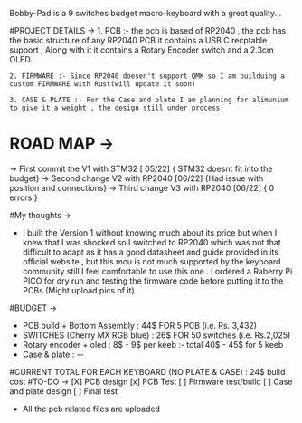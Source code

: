 Bobby-Pad is a 9 switches budget macro-keyboard with a great quality...


#PROJECT DETAILS ->
    1. PCB :- the pcb is based of RP2040 , the pcb has the basic structure of any RP2040 PCB 
              it contains a USB C recptable support , Along with it it contains a Rotary Encoder 
	      switch and a 2.3cm OLED. 
    
    2. FIRMWARE :- Since RP2040 doesen't support QMK so I am builduing a custom FIRMWARE with Rust(will update it soon)

    3. CASE & PLATE :- For the Case and plate I am planning for alimunium to give it a weight , the design still under process

# ROAD MAP ->
  
  -> First commit the V1 with STM32 [ 05/22] { STM32 doesnt fit into the budget}
  -> Second change V2 with RP2040 [06/22] {Had issue with position and connections}
  -> Third change V3 with RP2040 [06/22]  { 0 errors }

#My thoughts ->
 * I built the Version 1 without knowing much about its price but when I knew that I was shocked so I switched to RP2040 which was not 
   that difficult to adapt as it has a good datasheet and guide provided in its official website , but this mcu is not much supported by 
   the keyboard community still I feel comfortable to use this one . I ordered a Raberry Pi PICO for dry run and testing the firmware code 
   before putting it to the PCBs (Might upload pics of it). 

#BUDGET -> 
 
 * PCB build + Bottom Assembly : 44$ FOR 5 PCB (i.e. Rs. 3,432) 
 * SWITCHES (Cherry MX RGB blue) : 26$ FOR 50 switches (i.e. Rs.2,025)
 * Rotary encoder + oled :  8$ - 9$  per keeb :- total 40$ - 45$ for 5 keeb
 * Case & plate : --

  #CURRENT TOTAL FOR EACH KEYBOARD (NO PLATE &  CASE) : 24$ build cost 
#TO-DO ->
 [X] PCB design
 [x] PCB Test
 [ ] Firmware test/build 
 [ ] Case and plate design 
 [ ] Final test

* All the pcb related files are uploaded

